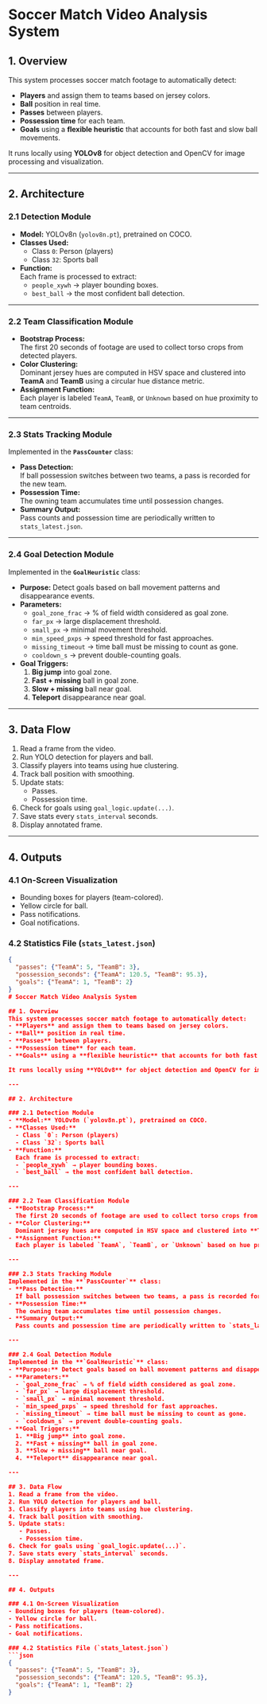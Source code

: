 # Soccer Match Video Analysis System

## 1. Overview
This system processes soccer match footage to automatically detect:
- **Players** and assign them to teams based on jersey colors.
- **Ball** position in real time.
- **Passes** between players.
- **Possession time** for each team.
- **Goals** using a **flexible heuristic** that accounts for both fast and slow ball movements.

It runs locally using **YOLOv8** for object detection and OpenCV for image processing and visualization.

---

## 2. Architecture

### 2.1 Detection Module
- **Model:** YOLOv8n (`yolov8n.pt`), pretrained on COCO.
- **Classes Used:**
  - Class `0`: Person (players)
  - Class `32`: Sports ball
- **Function:**  
  Each frame is processed to extract:
  - `people_xywh` → player bounding boxes.
  - `best_ball` → the most confident ball detection.

---

### 2.2 Team Classification Module
- **Bootstrap Process:**  
  The first 20 seconds of footage are used to collect torso crops from detected players.
- **Color Clustering:**  
  Dominant jersey hues are computed in HSV space and clustered into **TeamA** and **TeamB** using a circular hue distance metric.
- **Assignment Function:**  
  Each player is labeled `TeamA`, `TeamB`, or `Unknown` based on hue proximity to team centroids.

---

### 2.3 Stats Tracking Module
Implemented in the **`PassCounter`** class:
- **Pass Detection:**  
  If ball possession switches between two teams, a pass is recorded for the new team.
- **Possession Time:**  
  The owning team accumulates time until possession changes.
- **Summary Output:**  
  Pass counts and possession time are periodically written to `stats_latest.json`.

---

### 2.4 Goal Detection Module
Implemented in the **`GoalHeuristic`** class:
- **Purpose:** Detect goals based on ball movement patterns and disappearance events.
- **Parameters:**
  - `goal_zone_frac` → % of field width considered as goal zone.
  - `far_px` → large displacement threshold.
  - `small_px` → minimal movement threshold.
  - `min_speed_pxps` → speed threshold for fast approaches.
  - `missing_timeout` → time ball must be missing to count as gone.
  - `cooldown_s` → prevent double-counting goals.
- **Goal Triggers:**
  1. **Big jump** into goal zone.
  2. **Fast + missing** ball in goal zone.
  3. **Slow + missing** ball near goal.
  4. **Teleport** disappearance near goal.

---

## 3. Data Flow
1. Read a frame from the video.
2. Run YOLO detection for players and ball.
3. Classify players into teams using hue clustering.
4. Track ball position with smoothing.
5. Update stats:
   - Passes.
   - Possession time.
6. Check for goals using `goal_logic.update(...)`.
7. Save stats every `stats_interval` seconds.
8. Display annotated frame.

---

## 4. Outputs

### 4.1 On-Screen Visualization
- Bounding boxes for players (team-colored).
- Yellow circle for ball.
- Pass notifications.
- Goal notifications.

### 4.2 Statistics File (`stats_latest.json`)
```json
{
  "passes": {"TeamA": 5, "TeamB": 3},
  "possession_seconds": {"TeamA": 120.5, "TeamB": 95.3},
  "goals": {"TeamA": 1, "TeamB": 2}
}
# Soccer Match Video Analysis System

## 1. Overview
This system processes soccer match footage to automatically detect:
- **Players** and assign them to teams based on jersey colors.
- **Ball** position in real time.
- **Passes** between players.
- **Possession time** for each team.
- **Goals** using a **flexible heuristic** that accounts for both fast and slow ball movements.

It runs locally using **YOLOv8** for object detection and OpenCV for image processing and visualization.

---

## 2. Architecture

### 2.1 Detection Module
- **Model:** YOLOv8n (`yolov8n.pt`), pretrained on COCO.
- **Classes Used:**
  - Class `0`: Person (players)
  - Class `32`: Sports ball
- **Function:**  
  Each frame is processed to extract:
  - `people_xywh` → player bounding boxes.
  - `best_ball` → the most confident ball detection.

---

### 2.2 Team Classification Module
- **Bootstrap Process:**  
  The first 20 seconds of footage are used to collect torso crops from detected players.
- **Color Clustering:**  
  Dominant jersey hues are computed in HSV space and clustered into **TeamA** and **TeamB** using a circular hue distance metric.
- **Assignment Function:**  
  Each player is labeled `TeamA`, `TeamB`, or `Unknown` based on hue proximity to team centroids.

---

### 2.3 Stats Tracking Module
Implemented in the **`PassCounter`** class:
- **Pass Detection:**  
  If ball possession switches between two teams, a pass is recorded for the new team.
- **Possession Time:**  
  The owning team accumulates time until possession changes.
- **Summary Output:**  
  Pass counts and possession time are periodically written to `stats_latest.json`.

---

### 2.4 Goal Detection Module
Implemented in the **`GoalHeuristic`** class:
- **Purpose:** Detect goals based on ball movement patterns and disappearance events.
- **Parameters:**
  - `goal_zone_frac` → % of field width considered as goal zone.
  - `far_px` → large displacement threshold.
  - `small_px` → minimal movement threshold.
  - `min_speed_pxps` → speed threshold for fast approaches.
  - `missing_timeout` → time ball must be missing to count as gone.
  - `cooldown_s` → prevent double-counting goals.
- **Goal Triggers:**
  1. **Big jump** into goal zone.
  2. **Fast + missing** ball in goal zone.
  3. **Slow + missing** ball near goal.
  4. **Teleport** disappearance near goal.

---

## 3. Data Flow
1. Read a frame from the video.
2. Run YOLO detection for players and ball.
3. Classify players into teams using hue clustering.
4. Track ball position with smoothing.
5. Update stats:
   - Passes.
   - Possession time.
6. Check for goals using `goal_logic.update(...)`.
7. Save stats every `stats_interval` seconds.
8. Display annotated frame.

---

## 4. Outputs

### 4.1 On-Screen Visualization
- Bounding boxes for players (team-colored).
- Yellow circle for ball.
- Pass notifications.
- Goal notifications.

### 4.2 Statistics File (`stats_latest.json`)
```json
{
  "passes": {"TeamA": 5, "TeamB": 3},
  "possession_seconds": {"TeamA": 120.5, "TeamB": 95.3},
  "goals": {"TeamA": 1, "TeamB": 2}
}
